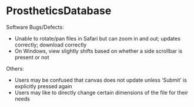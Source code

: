 # ProstheticsDatabase

Software Bugs/Defects:
- Unable to rotate/pan files in Safari but can zoom in and out; updates correctly; download correctly
- On Windows, view slightly shifts based on whether a side scrollbar is present or not


Others:
- Users may be confused that canvas does not update unless ‘Submit’ is explicitly pressed again 
- Users may like to directly change certain dimensions of the file for their needs

